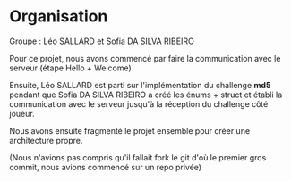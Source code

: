 # Organisation

Groupe : Léo SALLARD et Sofia DA SILVA RIBEIRO

Pour ce projet, nous avons commencé par faire la communication avec le serveur (étape Hello + Welcome)

Ensuite, Léo SALLARD est parti sur l'implémentation du challenge **md5** pendant que Sofia DA SILVA RIBEIRO a créé les énums + struct et établi la communication avec le serveur jusqu'à la réception du challenge côté joueur.

Nous avons ensuite fragmenté le projet ensemble pour créer une architecture propre.

(Nous n'avions pas compris qu'il fallait fork le git d'où le premier gros commit, nous avions commencé sur un repo privée)